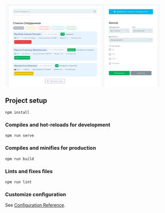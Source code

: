
<p align="center">
  <img src="https://github.com/EYKonnikov/list-employees/blob/main/src/assets/employeeList.png" width="840" title="">
</p>

## Project setup
```
npm install
```

### Compiles and hot-reloads for development
```
npm run serve
```

### Compiles and minifies for production
```
npm run build
```

### Lints and fixes files
```
npm run lint
```

### Customize configuration
See [Configuration Reference](https://cli.vuejs.org/config/).
